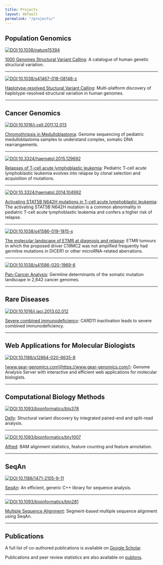 ```yaml
---
title: Projects
layout: default
permalink: "/projects/"
---
```


## Population Genomics

[![DOI:10.1038/nature15394](https://zenodo.org/badge/DOI/10.1038/nature15394.svg)](https://doi.org/10.1038/nature15394)

[1000 Genomes Structural Variant Calling](https://www.nature.com/articles/nature15394): A catalogue of human genetic structural variation.

---

[![DOI:10.1038/s41467-018-08148-z](https://zenodo.org/badge/DOI/10.1038/s41467-018-08148-z.svg)](https://doi.org/10.1038/s41467-018-08148-z)

[Haplotype-resolved Stuctural Variant Calling](https://www.nature.com/articles/s41467-018-08148-z): Multi-platform discovery of haplotype-resolved structural variation in human genomes.

---

## Cancer Genomics

[![DOI:10.1016/j.cell.2011.12.013](https://zenodo.org/badge/DOI/10.1016/j.cell.2011.12.013.svg)](https://doi.org/10.1016/j.cell.2011.12.013)

[Chromothripsis in Medulloblastoma](https://www.sciencedirect.com/science/article/pii/S0092867411015169): Genome sequencing of pediatric medulloblastoma samples to understand complex, somatic DNA rearrangements.

---

[![DOI:10.3324/haematol.2015.129692](https://zenodo.org/badge/DOI/10.3324/haematol.2015.12969.svg)](https://doi.org/10.3324/haematol.2015.129692)

[Relapses of T-cell acute lymphoblastic leukemia](http://www.haematologica.org/content/early/2015/08/17/haematol.2015.129692): Pediatric T-cell acute lymphoblastic leukemia evolves into relapse by clonal selection and acquisition of mutations.

---

[![DOI:10.3324/haematol.2014.104992](https://zenodo.org/badge/DOI/10.3324/haematol.2014.104992.svg)](https://doi.org/10.3324/haematol.2014.104992)

[Activating STAT5B N642H mutations in T-cell acute lymphoblastic leukemia](http://www.haematologica.org/content/99/10/e188.long): The activating STAT5B N642H mutation is a common abnormality in pediatric T-cell acute lymphoblastic leukemia and confers a higher risk of relapse.

---

[![DOI:10.1038/s41586-019-1815-x](https://zenodo.org/badge/DOI/10.1038/s41586-019-1815-x.svg)](https://doi.org/10.1038/s41586-019-1815-x)

[The molecular landscape of ETMR at diagnosis and relapse](https://www.nature.com/articles/s41586-019-1815-x): ETMR tumours in which the proposed driver C19MC2 was not amplified frequently had germline mutations in DICER1 or other microRNA-related aberrations.

---

[![DOI:10.1038/s41586-020-1969-6](https://zenodo.org/badge/DOI/10.1038/s41586-020-1969-6.svg)](https://doi.org/10.1038/s41586-020-1969-6)

[Pan-Cancer Analysis](https://doi.org/10.1038/s41586-020-1969-6): Germline determinants of the somatic mutation landscape in 2,642 cancer genomes.

---

## Rare Diseases

[![DOI:10.1016/j.jaci.2013.02.012](https://zenodo.org/badge/DOI/10.1016/j.jaci.2013.02.012.svg)](https://doi.org/10.1016/j.jaci.2013.02.012)

[Severe combined immunodeficiency](https://www.sciencedirect.com/science/article/pii/S0091674913003217): CARD11 inactivation leads to severe combined immunodeficiency.

---

## Web Applications for Molecular Biologists

[![DOI:10.1186/s12864-020-6635-8](https://zenodo.org/badge/DOI/10.1186/s12864-020-6635-8.svg)](https://doi.org/10.1186/s12864-020-6635-8)

[www.gear-genomics.com](https://www.gear-genomics.com/): Genome Analysis Server with interactive and efficient web applications for molecular biologists.

---

## Computational Biology Methods

[![DOI:10.1093/bioinformatics/bts378](https://zenodo.org/badge/DOI/10.1093/bioinformatics/bts378.svg)](https://doi.org/10.1093/bioinformatics/bts378)

[Delly](https://github.com/dellytools/delly/): Structural variant discovery by integrated paired-end and split-read analysis.


---

[![DOI:10.1093/bioinformatics/bty1007](https://zenodo.org/badge/DOI/10.1093/bioinformatics/bty1007.svg)](https://doi.org/10.1093/bioinformatics/bty1007)

[Alfred](https://github.com/tobiasrausch/alfred/): BAM alignment statistics, feature counting and feature annotation.

---

## SeqAn

[![DOI:10.1186/1471-2105-9-11](https://zenodo.org/badge/DOI/10.1186/1471-2105-9-11.svg)](https://doi.org/10.1186/1471-2105-9-11)

[SeqAn](https://bmcbioinformatics.biomedcentral.com/articles/10.1186/1471-2105-9-11): An efficient, generic C++ library for sequence analysis.

---

[![DOI:10.1093/bioinformatics/btn281](https://zenodo.org/badge/DOI/10.1093/bioinformatics/btn281.svg)](https://doi.org/10.1093/bioinformatics/btn281)

[Multiple Sequence Alignment](https://academic.oup.com/bioinformatics/article-lookup/doi/10.1093/bioinformatics/btn281): Segment-based multiple sequence alignment using SeqAn.

---

## Publications

A full list of co-authored publications is available on [Google Scholar](https://scholar.google.de/citations?user=fQ1VoZEAAAAJ).

Publications and peer review statistics are also available on [publons](https://publons.com/researcher/1172942/tobias-rausch/).
